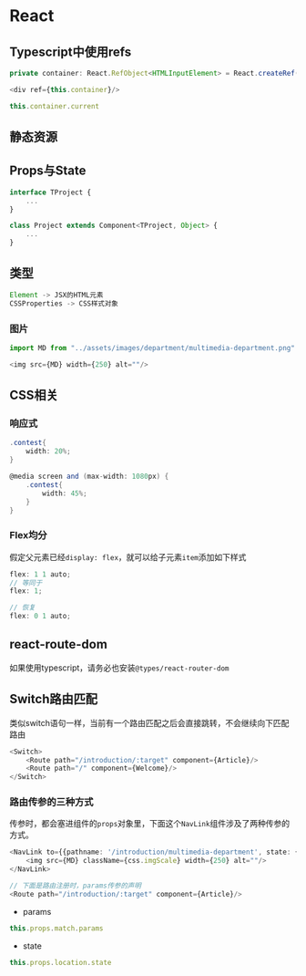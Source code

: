 # React

## Typescript中使用refs

```ts
private container: React.RefObject<HTMLInputElement> = React.createRef()

<div ref={this.container}/>

this.container.current
```

## 静态资源

## Props与State

```ts
interface TProject {
    ...
}

class Project extends Component<TProject, Object> {
    ...
}
```

## 类型

```ts
Element -> JSX的HTML元素
CSSProperties -> CSS样式对象
```
### 图片

```ts
import MD from "../assets/images/department/multimedia-department.png"

<img src={MD} width={250} alt=""/>
```

## CSS相关

### 响应式

```cs
.contest{
    width: 20%;
}

@media screen and (max-width: 1080px) {
    .contest{
        width: 45%;
    }
}
```

### Flex均分

假定父元素已经`display: flex`，就可以给子元素`item`添加如下样式

```cs
flex: 1 1 auto;
// 等同于
flex: 1;
```

```cs
// 恢复
flex: 0 1 auto;
```

## react-route-dom

如果使用typescript，请务必也安装`@types/react-router-dom`

## Switch路由匹配

类似switch语句一样，当前有一个路由匹配之后会直接跳转，不会继续向下匹配路由

```ts
<Switch>
    <Route path="/introduction/:target" component={Article}/>
    <Route path="/" component={Welcome}/>
</Switch>
```

### 路由传参的三种方式

传参时，都会塞进组件的`props`对象里，下面这个`NavLink`组件涉及了两种传参的方式。

```ts
<NavLink to={{pathname: '/introduction/multimedia-department', state: {icon: MD}}}>
    <img src={MD} className={css.imgScale} width={250} alt=""/>
</NavLink>

// 下面是路由注册时，params传参的声明
<Route path="/introduction/:target" component={Article}/>
```

* params

```ts
this.props.match.params
```

* state

```ts
this.props.location.state
```
